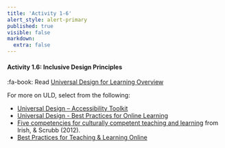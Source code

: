 ```yaml
---
title: 'Activity 1-6'
alert_style: alert-primary
published: true
visible: false
markdown:
  extra: false
---
```


#### Activity 1.6: Inclusive Design Principles

:fa-book: Read [Universal Design for Learning Overview](https://www.celt.iastate.edu/teaching/effective-teaching-practices/universal-design-for-learning-overview/)  

For more on ULD, select from the following:

- [Universal Design – Accessibility Toolkit](https://opentextbc.ca/accessibilitytoolkit/chapter/universal-design/)  
- [Universal Design - Best Practices for Online Learning](https://opened.uoguelph.ca/instructor-resources/UD---Best-Practices-for-Online-Learning#)  
- [Five competencies for culturally competent teaching and learning](https://www.facultyfocus.com/articles/teaching-and-learning/five-competencies-for-culturally-competent-teaching-and-learning/) from Irish, & Scrubb (2012).  
- [Best Practices for Teaching & Learning Online](https://teachonline.asu.edu/wp-content/uploads/2018/09/Best-Practices-for-Teaching-Online_083118.pdf)
